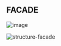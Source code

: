 ## FACADE

![image](https://github.com/LeticiaSan/BERTOTI/assets/62018632/bc82d940-c8fe-42ab-b34d-c7af48ef06d1)

![structure-facade](https://github.com/LeticiaSan/BERTOTI/assets/62018632/16cb6c0f-7cba-4a0f-8906-9dd7962b4434)
